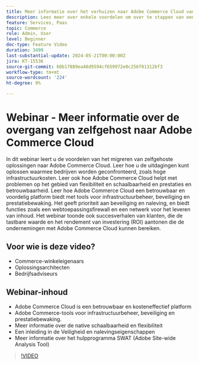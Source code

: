 ```yaml
---
title: Meer informatie over het verhuizen naar Adobe Commerce Cloud vanuit een zelfgehoste omgeving
description: Lees meer over enkele voordelen om over te stappen van een zelfgehoste on-prem oplossing naar Adobe Commerce Cloud. De Adobe Commerce Cloud-optie is een betrouwbaar en voordelig platform dat tools voor infrastructuurbeheer, beveiliging en prestatiebewaking biedt, waardoor de productiviteit toeneemt.
feature: Services, Paas
topic: Commerce
role: Admin, User
level: Beginner
doc-type: Feature Video
duration: 3499
last-substantial-update: 2024-05-21T00:00:00Z
jira: KT-15536
source-git-commit: 60b17889ea48d9594cf659972e0c256f01312bf3
workflow-type: tm+mt
source-wordcount: '224'
ht-degree: 0%

---
```



# Webinar - Meer informatie over de overgang van zelfgehost naar Adobe Commerce Cloud

In dit webinar leert u de voordelen van het migreren van zelfgehoste oplossingen naar Adobe Commerce Cloud. Leer hoe u de uitdagingen kunt oplossen waarmee bedrijven worden geconfronteerd, zoals hoge infrastructuurkosten.  Leer ook hoe Adobe Commerce Cloud helpt met problemen op het gebied van flexibiliteit en schaalbaarheid en prestaties en betrouwbaarheid. &#x200B;Leer hoe Adobe Commerce Cloud een betrouwbaar en voordelig platform biedt met tools voor infrastructuurbeheer, beveiliging en prestatiebewaking. &#x200B;Het geeft prioriteit aan beveiliging en naleving, en biedt functies zoals een webtoepassingsfirewall en een netwerk voor het leveren van inhoud. Het webinar toonde ook succesverhalen van klanten, die de tastbare waarde en het rendement van investering (ROI) aantonen die de ondernemingen met Adobe Commerce Cloud kunnen bereiken.

## Voor wie is deze video?

* Commerce-winkeleigenaars
* Oplossingsarchitecten
* Bedrijfsadviseurs


## Webinar-inhoud

* Adobe Commerce Cloud is een betrouwbaar en kosteneffectief platform
* Adobe Commerce-tools voor infrastructuurbeheer, beveiliging en prestatiebewaking. &#x200B;
* Meer informatie over de native schaalbaarheid en flexibiliteit
* Een inleiding in de Veiligheid en nalevingseigenschappen
* Meer informatie over het hulpprogramma SWAT (Adobe Site-wide Analysis Tool)

>[!VIDEO](https://video.tv.adobe.com/v/3429251?learn=on)